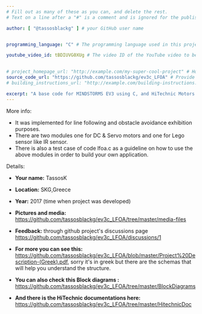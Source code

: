```yaml
---
# Fill out as many of these as you can, and delete the rest.
# Text on a line after a "#" is a comment and is ignored for the published page.

author: [ "@tassosblackg" ] # your GitHub user name


programming_language: "C" # The programming language used in this project

youtube_video_id: tBDIUVG0XUg # The video ID of the YouTube video to be displayed with this post
 

# project_homepage_url: "http://example.com/my-super-cool-project" # Homepage for this project
source_code_url: "https://github.com/tassosblackg/ev3c_LFOA" # Provide a link to your code
# building_instructions_url: "http://example.com/building-instructions.pdf" # how to build the model out of LEGO (*not* how to build the source code)

excerpt: "A base code for MINDSTORMS EV3 using C, and HiTechnic Motors Kit."
---
```

More info:
- It was implemented for line following and obstacle avoidance exhibition purposes.
- There are two modules one for DC & Servo motors and one for Lego sensor like IR sensor.
- There is also a test case of code lfoa.c as a guideline on how to use the above modules in order to build your own application.



Details:

- **Your name:** TassosK
- **Location:** SKG,Greece
- **Year:** 2017 (time when project was developed)
- **Pictures and media:** <https://github.com/tassosblackg/ev3c_LFOA/tree/master/media-files>
- **Feedback:** through github project's discussions page <https://github.com/tassosblackg/ev3c_LFOA/discussions/1>

- **For more you can see this:** <https://github.com/tassosblackg/ev3c_LFOA/blob/master/Project%20Description-(Greek).pdf>, sorry it's in greek but there are the schemas that will help you understand the structure. 
- **You can also check this Block diagrams :** <https://github.com/tassosblackg/ev3c_LFOA/tree/master/BlockDiagrams>
- **And there is the HiTechnic documentations here:** <https://github.com/tassosblackg/ev3c_LFOA/tree/master/HitechnicDoc>
